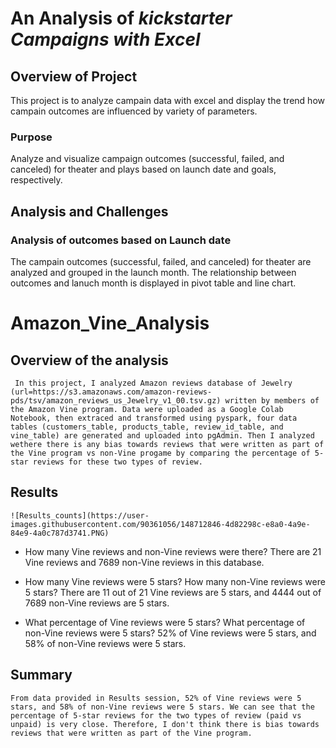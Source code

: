 # An Analysis of ***kickstarter Campaigns with Excel***
## **Overview of Project**
This project is to analyze campain data with excel and display the trend how campain outcomes are influenced by variety of parameters.  
### **Purpose**
Analyze and visualize campaign outcomes (successful, failed, and canceled) for theater and plays based on launch date and goals, respectively. 
## **Analysis and Challenges**
### **Analysis of outcomes based on Launch date**
The campain outcomes (successful, failed, and canceled) for theater are analyzed and grouped in the launch month. The relationship between outcomes and lanuch month is displayed in pivot table and line chart. 

# Amazon_Vine_Analysis
## **Overview of the analysis**
     In this project, I analyzed Amazon reviews database of Jewelry (url=https://s3.amazonaws.com/amazon-reviews-pds/tsv/amazon_reviews_us_Jewelry_v1_00.tsv.gz) written by members of the Amazon Vine program. Data were uploaded as a Google Colab Notebook, then extraced and transformed using pyspark, four data tables (customers_table, products_table, review_id_table, and vine_table) are generated and uploaded into pgAdmin. Then I analyzed wethere there is any bias towards reviews that were written as part of the Vine program vs non-Vine progame by comparing the percentage of 5-star reviews for these two types of review. 
     
 ## **Results**
    ![Results_counts](https://user-images.githubusercontent.com/90361056/148712846-4d82298c-e8a0-4a9e-84e9-4a0c787d3741.PNG)
     

 - How many Vine reviews and non-Vine reviews were there?
    There are 21 Vine reviews and 7689 non-Vine reviews in this database. 
    
 - How many Vine reviews were 5 stars? How many non-Vine reviews were 5 stars?
    There are 11 out of 21 Vine reviews are 5 stars, and 4444 out of 7689 non-Vine reviews are 5 stars.
    
 - What percentage of Vine reviews were 5 stars? What percentage of non-Vine reviews were 5 stars?
    52% of Vine reviews were 5 stars, and 58% of non-Vine reviews were 5 stars.
 
 ## **Summary**
    From data provided in Results session, 52% of Vine reviews were 5 stars, and 58% of non-Vine reviews were 5 stars. We can see that the percentage of 5-star reviews for the two types of review (paid vs unpaid) is very close. Therefore, I don't think there is bias towards reviews that were written as part of the Vine program.

